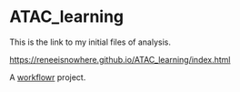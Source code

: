 # ATAC_learning

This is the link to my initial files of analysis.

https://reneeisnowhere.github.io/ATAC_learning/index.html

A [workflowr][] project.

[workflowr]: https://github.com/workflowr/workflowr
